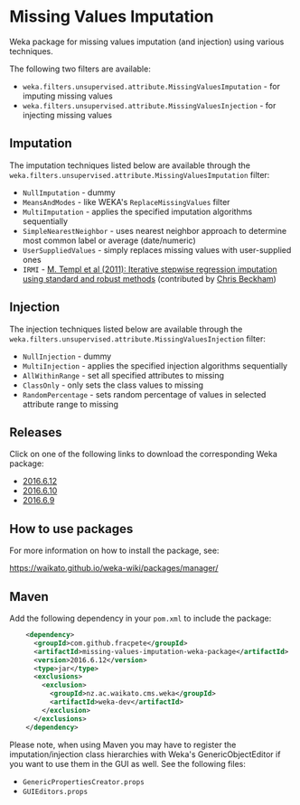 Missing Values Imputation
=========================

Weka package for missing values imputation (and injection) using various techniques.

The following two filters are available:

* `weka.filters.unsupervised.attribute.MissingValuesImputation` - for imputing missing values
* `weka.filters.unsupervised.attribute.MissingValuesInjection` - for injecting missing values


Imputation
----------

The imputation techniques listed below are available through the 
`weka.filters.unsupervised.attribute.MissingValuesImputation` filter: 

* `NullImputation` - dummy
* `MeansAndModes` - like WEKA's `ReplaceMissingValues` filter
* `MultiImputation` - applies the specified imputation algorithms sequentially
* `SimpleNearestNeighbor` - uses nearest neighbor approach to determine most 
   common label or average (date/numeric)
* `UserSuppliedValues` - simply replaces missing values with user-supplied ones
* `IRMI` - [M. Templ et al (2011): Iterative stepwise regression imputation 
   using standard and robust methods](http://www.statistik.tuwien.ac.at/public/filz/papers/CSDA11TKF.pdf)
   (contributed by [Chris Beckham](https://github.com/christopher-beckham/weka-fimi))


Injection
---------

The injection techniques listed below are available through the 
`weka.filters.unsupervised.attribute.MissingValuesInjection` filter: 

* `NullInjection` - dummy
* `MultiInjection` - applies the specified injection algorithms sequentially
* `AllWithinRange` - set all specified attributes to missing 
* `ClassOnly` - only sets the class values to missing
* `RandomPercentage` - sets random percentage of values in selected attribute range to missing


Releases
--------

Click on one of the following links to download the corresponding Weka package:

* [2016.6.12](https://github.com/fracpete/missing-values-imputation-weka-package/releases/download/v2016.6.12/missing-values-imputation-2016.6.12.zip)
* [2016.6.10](https://github.com/fracpete/missing-values-imputation-weka-package/releases/download/v2016.6.10/missing-values-imputation-2016.6.10.zip)
* [2016.6.9](https://github.com/fracpete/missing-values-imputation-weka-package/releases/download/v2016.6.9/missing-values-imputation-2016.6.9.zip)


How to use packages
-------------------

For more information on how to install the package, see:

https://waikato.github.io/weka-wiki/packages/manager/


Maven
-----

Add the following dependency in your `pom.xml` to include the package:

```xml
    <dependency>
      <groupId>com.github.fracpete</groupId>
      <artifactId>missing-values-imputation-weka-package</artifactId>
      <version>2016.6.12</version>
      <type>jar</type>
      <exclusions>
        <exclusion>
          <groupId>nz.ac.waikato.cms.weka</groupId>
          <artifactId>weka-dev</artifactId>
        </exclusion>
      </exclusions>
    </dependency>
```

Please note, when using Maven you may have to register the imputation/injection 
class hierarchies with Weka's GenericObjectEditor if you want to use them in the
GUI as well. See the following files:

* `GenericPropertiesCreator.props`
* `GUIEditors.props`
